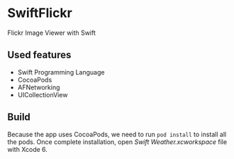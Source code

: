 SwiftFlickr
==============

Flickr Image Viewer with Swift

## Used features
* Swift Programming Language
* CocoaPods
* AFNetworking
* UICollectionView

## Build
Because the app uses CocoaPods, we need to run `pod install` to install all the pods.
Once complete installation, open *Swift Weather.xcworkspace* file with Xcode 6.

